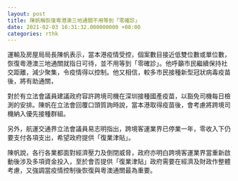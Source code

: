 ```yaml
---
layout: post
title: 陳帆稱恢復粵港澳三地通關不用等到「零確診」
date: 2021-02-03 16:31:32.000000000 +08:00
categories: rthk
---
```


運輸及房屋局局長陳帆表示，當本港疫情受控，個案數目接近低雙位數或單位數，恢復粵港澳三地通關就指日可待，並不用等到「零確診」。他呼籲市民繼續保持社交距離，減少聚集，令疫情得以控制。他又相信，較多市民接種新型冠狀病毒疫苗後，將有助通關，

對於有立法會議員建議政府容許跨境司機在深圳接種國產疫苗，以豁免司機每日檢測的安排。陳帆在立法會回覆口頭質詢時說，當本港取得疫苗後，會考慮將跨境司機納入優先接種群組。

另外，航運交通界立法會議員易志明指出，跨境客運業界已停業一年，零收入下仍要支付各項支出，希望政府提供「復業津貼」。

陳帆說，各行各業都面對經濟壓力及倒閉威脅，政府亦明白跨境客運業界當重新啟動後涉及多項資金投入，至於會否提供「復業津貼」政府需要在經濟及財政作整體考慮，又強調當疫情控制後恢復與粵澳通關最為重要。

